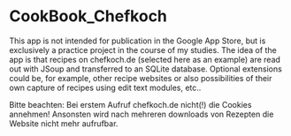 # CookBook_Chefkoch
This app is not intended for publication in the Google App Store, but is exclusively a practice project in the course of my studies.
The idea of the app is that recipes on chefkoch.de (selected here as an example) are read out with JSoup and transferred to an SQLite database. Optional extensions could be, for example, other recipe websites or also possibilities of their own capture of recipes using edit text modules, etc..

Bitte beachten: Bei erstem Aufruf chefkoch.de nicht(!) die Cookies annehmen! Ansonsten wird nach mehreren downloads von Rezepten die Website nicht mehr aufrufbar.
